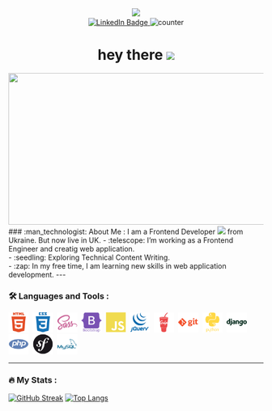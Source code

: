 <div id="header" align="center">
  <img src="https://media.giphy.com/media/M9gbBd9nbDrOTu1Mqx/giphy.gif" width="100"/>
</div>
<div id="badges" align="center">
  <a href="https://www.linkedin.com/in/yevgen-vasilyev-686929165/">
    <img src="https://img.shields.io/badge/LinkedIn-blue?style=for-the-badge&logo=linkedin&logoColor=white" alt="LinkedIn Badge"/>
  </a>
  <img src="https://komarev.com/ghpvc/?username=VasJeni&style=flat-square&color=blue" alt="counter"/>
</div>
<h1 align="center">
  hey there
  <img src="https://media.giphy.com/media/hvRJCLFzcasrR4ia7z/giphy.gif" width="30px"/>
</h1>
<div align="center">
  <img src="https://media.giphy.com/media/dWesBcTLavkZuG35MI/giphy.gif" width="600" height="300"/>
</div>
### :man_technologist: About Me :
I am a Frontend Developer <img src="https://media.giphy.com/media/WUlplcMpOCEmTGBtBW/giphy.gif" width="30"> from Ukraine. But now live in UK.
- :telescope: I’m working as a Frontend Engineer and creatig web application. <br>
- :seedling: Exploring Technical Content Writing. <br>
- :zap: In my free time, I am learning new skills in web application development.
---

### :hammer_and_wrench: Languages and Tools :
<div>
  <img src="https://github.com/devicons/devicon/blob/master/icons/html5/html5-plain-wordmark.svg" alt="HTML5" title="HTML5" width="40" height="40"/>&nbsp;
  <img src="https://github.com/devicons/devicon/blob/master/icons/css3/css3-plain-wordmark.svg" alt="CSS3" title="CSS3" width="40" height="40"/>&nbsp;
  <img src="https://github.com/devicons/devicon/blob/master/icons/sass/sass-original.svg" alt="sass" title="sass" width="40" height="40"/>&nbsp;
  <img src="https://github.com/devicons/devicon/blob/master/icons/bootstrap/bootstrap-plain-wordmark.svg" alt="Bootstrap" title="bootstrap" width="40" height="40"/>&nbsp;
  <img src="https://github.com/devicons/devicon/blob/master/icons/javascript/javascript-plain.svg" alt="JavaScript" title="JavaScript" width="40" height="40"/>&nbsp;
  <img src="https://github.com/devicons/devicon/blob/master/icons/jquery/jquery-plain-wordmark.svg" alt="jquery" title="jquery" width="40" height="40"/>&nbsp;
  <img src="https://github.com/devicons/devicon/blob/master/icons/gulp/gulp-plain.svg" alt="GULP" title="GULP" width="40" height="40"/>&nbsp;
  <img src="https://github.com/devicons/devicon/blob/master/icons/git/git-plain-wordmark.svg" alt="GIT" title="GIT" width="40" height="40"/>&nbsp;
  <img src="https://github.com/devicons/devicon/blob/master/icons/python/python-plain-wordmark.svg" alt="python" title="python" width="40" height="40"/>&nbsp;
  <img src="https://github.com/devicons/devicon/blob/master/icons/django/django-plain-wordmark.svg" alt="django" title="django" width="40" height="40"/>&nbsp;
  <img src="https://github.com/devicons/devicon/blob/master/icons/php/php-plain.svg" alt="php" title="php" width="40" height="40"/>&nbsp;
  <img src="https://github.com/devicons/devicon/blob/master/icons/symfony/symfony-original.svg" alt="symfony" title="symfony" width="40" height="40"/>&nbsp;
  <img src="https://github.com/devicons/devicon/blob/master/icons/mysql/mysql-plain-wordmark.svg" alt="MySQL" title="MySQL" width="40" height="40"/>&nbsp;
</div>

---

### :fire: My Stats :
[![GitHub Streak](http://github-readme-streak-stats.herokuapp.com?user=VasJeni&theme=dark)](https://git.io/streak-stats)
[![Top Langs](https://github-readme-stats.vercel.app/api/top-langs/?username=VasJeni&layout=compact&theme=vision-friendly-dark)](https://github.com/anuraghazra/github-readme-stats)
